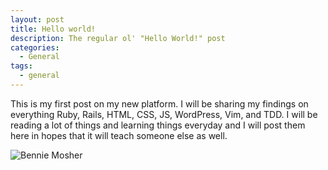 ```yaml
---
layout: post
title: Hello world!
description: The regular ol' "Hello World!" post
categories:
  - General
tags:
  - general
---
```

This is my first post on my new platform. I will be sharing my findings on everything Ruby, Rails, HTML, CSS, JS, WordPress, Vim, and TDD. I will be reading a lot of things and learning things everyday and I will post them here in hopes that it will teach someone else as well.

![Bennie Mosher](https://res.cloudinary.com/benniemosher/image/upload/c_scale,q_auto,w_630/v1624906519/benniemosher.com/uploads/2021_xbhyye.jpg "Whatchu lookin at?")